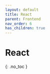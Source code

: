 ```yaml
---
layout: default
title: React
parent: Frontend
nav_order: 6
has_children: true
---
```


# React
{: .no_toc }

